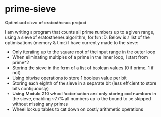 # prime-sieve
Optimised sieve of eratosthenes project

I am writing a program that counts all prime numbers up to a given range, using a sieve of eratosthenes algorithm,
for fun :D. Below is a list of the optimisations (memory & time) I have currently made to the sieve:
- Only iterating up to the square root of the input range in the outer loop
- When eliminating multiples of a prime in the inner loop, I start from prime^2
- Storing the sieve in the form of a list of boolean values (0 if prime, 1 if not)
- Using bitwise operations to store 1 boolean value per bit
- Storing each eighth of the sieve in a separate bit (less efficient to store bits contiguously)
- Using Modulo 210 wheel factorisation and only storing odd numbers in the sieve, enabling ~77%
  all numbers up to the bound to be skipped without missing any primes
- Wheel lookup tables to cut down on costly arithmetic operations

